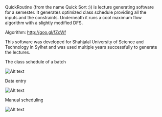 QuickRoutine (from the name Quick Sort :)) is lecture generating software for a semester. It generates optimized class schedule providing all the inputs and the constraints. Underneath it runs a cool maximum flow algorithm with a slightly modified DFS.

Algorithm: http://goo.gl/fZcWf

This software was developed for Shahjalal University of Science and Technology in Sylhet and was used multiple years successfully to generate the lectures.

The class schedule of a batch 

![Alt text](https://github.com/tojewel/side_projects/blob/master/Quick%20Routine%201.2/Executable%20File/Snapshots/Class_schedule_of_a_batch.png)

Data entry

![Alt text](https://github.com/tojewel/side_projects/blob/master/Quick%20Routine%201.2/Executable%20File/Snapshots/Teacher%20info.png)

Manual scheduling

![Alt text](https://github.com/tojewel/side_projects/blob/master/Quick%20Routine%201.2/Executable%20File/Snapshots/Manual%20Schedule.png)

